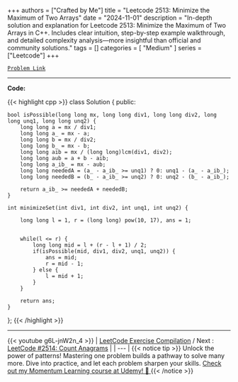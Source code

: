
+++
authors = ["Crafted by Me"]
title = "Leetcode 2513: Minimize the Maximum of Two Arrays"
date = "2024-11-01"
description = "In-depth solution and explanation for Leetcode 2513: Minimize the Maximum of Two Arrays in C++. Includes clear intuition, step-by-step example walkthrough, and detailed complexity analysis—more insightful than official and community solutions."
tags = []
categories = [
    "Medium"
]
series = ["Leetcode"]
+++



[`Problem Link`](https://leetcode.com/problems/minimize-the-maximum-of-two-arrays/description/)

---

**Code:**

{{< highlight cpp >}}
class Solution {
public:
    
    bool isPossible(long long mx, long long div1, long long div2, long long unq1, long long unq2) {
        long long a = mx / div1;
        long long a_ = mx - a;
        long long b = mx / div2;
        long long b_ = mx - b;
        long long aib = mx / (long long)lcm(div1, div2);
        long long aub = a + b - aib;
        long long a_ib_ = mx - aub;
        long long neededA = (a_ - a_ib_ >= unq1) ? 0: unq1 - (a_ - a_ib_);
        long long neededB = (b_ - a_ib_ >= unq2) ? 0: unq2 - (b_ - a_ib_);        
        
        return a_ib_ >= neededA + neededB;
    }
    
    int minimizeSet(int div1, int div2, int unq1, int unq2) {
        
        long long l = 1, r = (long long) pow(10, 17), ans = 1;
        
        
        while(l <= r) {
            long long mid = l + (r - l + 1) / 2;
            if(isPossible(mid, div1, div2, unq1, unq2)) {
                ans = mid;
                r = mid - 1;
            } else {
                l = mid + 1;
            }
        }
        
        return ans;
    }
};
{{< /highlight >}}


---
{{< youtube g6L-jnW2n_4 >}}
| [LeetCode Exercise Compilation](https://grid47.xyz/leetcode/) / Next : [LeetCode #2514: Count Anagrams](https://grid47.xyz/posts/leetcode_2514) |
| --- |
{{< notice tip >}}
Unlock the power of patterns! Mastering one problem builds a pathway to solve many more. Dive into practice, and let each problem sharpen your skills. [Check out my Momentum Learning course at Udemy! 🚀 ](https://www.udemy.com/course/algorithms-and-data-structures-in-cpp/)
{{< /notice >}}

